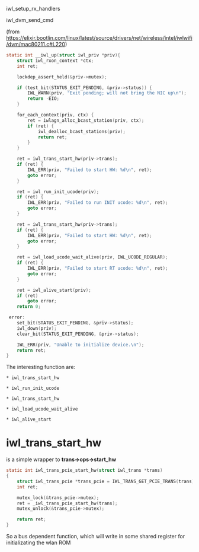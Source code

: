 iwl_setup_rx_handlers

iwl_dvm_send_cmd

(from https://elixir.bootlin.com/linux/latest/source/drivers/net/wireless/intel/iwlwifi/dvm/mac80211.c#L220)


```c
static int __iwl_up(struct iwl_priv *priv){
	struct iwl_rxon_context *ctx;
	int ret;

	lockdep_assert_held(&priv->mutex);

	if (test_bit(STATUS_EXIT_PENDING, &priv->status)) {
		IWL_WARN(priv, "Exit pending; will not bring the NIC up\n");
		return -EIO;
	}

	for_each_context(priv, ctx) {
		ret = iwlagn_alloc_bcast_station(priv, ctx);
		if (ret) {
			iwl_dealloc_bcast_stations(priv);
			return ret;
		}
	}

	ret = iwl_trans_start_hw(priv->trans);
	if (ret) {
		IWL_ERR(priv, "Failed to start HW: %d\n", ret);
		goto error;
	}

	ret = iwl_run_init_ucode(priv);
	if (ret) {
		IWL_ERR(priv, "Failed to run INIT ucode: %d\n", ret);
		goto error;
	}

	ret = iwl_trans_start_hw(priv->trans);
	if (ret) {
		IWL_ERR(priv, "Failed to start HW: %d\n", ret);
		goto error;
	}

	ret = iwl_load_ucode_wait_alive(priv, IWL_UCODE_REGULAR);
	if (ret) {
		IWL_ERR(priv, "Failed to start RT ucode: %d\n", ret);
		goto error;
	}

	ret = iwl_alive_start(priv);
	if (ret)
		goto error;
	return 0;

 error:
	set_bit(STATUS_EXIT_PENDING, &priv->status);
	iwl_down(priv);
	clear_bit(STATUS_EXIT_PENDING, &priv->status);

	IWL_ERR(priv, "Unable to initialize device.\n");
	return ret;
}
```

The interesting function are:

	* iwl_trans_start_hw

	* iwl_run_init_ucode
	
	* iwl_trans_start_hw
	
	* iwl_load_ucode_wait_alive
	
	* iwl_alive_start
	

iwl_trans_start_hw
======================

is a simple wrapper to __trans->ops->start_hw__

```c
static int iwl_trans_pcie_start_hw(struct iwl_trans *trans)
{
	struct iwl_trans_pcie *trans_pcie = IWL_TRANS_GET_PCIE_TRANS(trans);
	int ret;

	mutex_lock(&trans_pcie->mutex);
	ret = _iwl_trans_pcie_start_hw(trans);
	mutex_unlock(&trans_pcie->mutex);

	return ret;
}
```

So a bus dependent function, which will write in some shared register for initializating the wlan ROM
